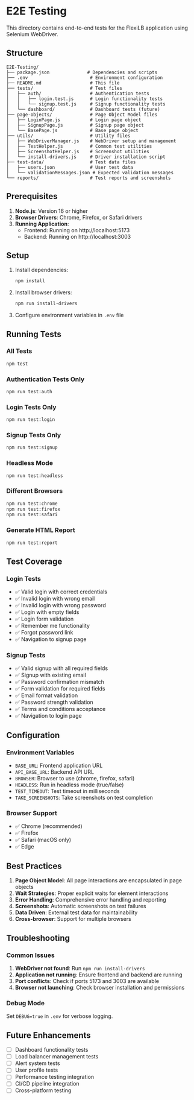 # E2E Testing

This directory contains end-to-end tests for the FlexiLB application using Selenium WebDriver.

## Structure

```
E2E-Testing/
├── package.json              # Dependencies and scripts
├── .env                       # Environment configuration
├── README.md                  # This file
├── tests/                     # Test files
│   ├── auth/                  # Authentication tests
│   │   ├── login.test.js      # Login functionality tests
│   │   └── signup.test.js     # Signup functionality tests
│   └── dashboard/             # Dashboard tests (future)
├── page-objects/              # Page Object Model files
│   ├── LoginPage.js           # Login page object
│   ├── SignupPage.js          # Signup page object
│   └── BasePage.js            # Base page object
├── utils/                     # Utility files
│   ├── WebDriverManager.js    # WebDriver setup and management
│   ├── TestHelper.js          # Common test utilities
│   ├── ScreenshotHelper.js    # Screenshot utilities
│   └── install-drivers.js     # Driver installation script
├── test-data/                 # Test data files
│   ├── users.json             # User test data
│   └── validationMessages.json # Expected validation messages
└── reports/                   # Test reports and screenshots
```

## Prerequisites

1. **Node.js**: Version 16 or higher
2. **Browser Drivers**: Chrome, Firefox, or Safari drivers
3. **Running Application**: 
   - Frontend: Running on http://localhost:5173
   - Backend: Running on http://localhost:3003

## Setup

1. Install dependencies:
   ```bash
   npm install
   ```

2. Install browser drivers:
   ```bash
   npm run install-drivers
   ```

3. Configure environment variables in `.env` file

## Running Tests

### All Tests
```bash
npm test
```

### Authentication Tests Only
```bash
npm run test:auth
```

### Login Tests Only
```bash
npm run test:login
```

### Signup Tests Only
```bash
npm run test:signup
```

### Headless Mode
```bash
npm run test:headless
```

### Different Browsers
```bash
npm run test:chrome
npm run test:firefox
npm run test:safari
```

### Generate HTML Report
```bash
npm run test:report
```

## Test Coverage

### Login Tests
- ✅ Valid login with correct credentials
- ✅ Invalid login with wrong email
- ✅ Invalid login with wrong password
- ✅ Login with empty fields
- ✅ Login form validation
- ✅ Remember me functionality
- ✅ Forgot password link
- ✅ Navigation to signup page

### Signup Tests
- ✅ Valid signup with all required fields
- ✅ Signup with existing email
- ✅ Password confirmation mismatch
- ✅ Form validation for required fields
- ✅ Email format validation
- ✅ Password strength validation
- ✅ Terms and conditions acceptance
- ✅ Navigation to login page

## Configuration

### Environment Variables
- `BASE_URL`: Frontend application URL
- `API_BASE_URL`: Backend API URL
- `BROWSER`: Browser to use (chrome, firefox, safari)
- `HEADLESS`: Run in headless mode (true/false)
- `TEST_TIMEOUT`: Test timeout in milliseconds
- `TAKE_SCREENSHOTS`: Take screenshots on test completion

### Browser Support
- ✅ Chrome (recommended)
- ✅ Firefox
- ✅ Safari (macOS only)
- ✅ Edge

## Best Practices

1. **Page Object Model**: All page interactions are encapsulated in page objects
2. **Wait Strategies**: Proper explicit waits for element interactions
3. **Error Handling**: Comprehensive error handling and reporting
4. **Screenshots**: Automatic screenshots on test failures
5. **Data Driven**: External test data for maintainability
6. **Cross-browser**: Support for multiple browsers

## Troubleshooting

### Common Issues

1. **WebDriver not found**: Run `npm run install-drivers`
2. **Application not running**: Ensure frontend and backend are running
3. **Port conflicts**: Check if ports 5173 and 3003 are available
4. **Browser not launching**: Check browser installation and permissions

### Debug Mode
Set `DEBUG=true` in `.env` for verbose logging.

## Future Enhancements

- [ ] Dashboard functionality tests
- [ ] Load balancer management tests
- [ ] Alert system tests
- [ ] User profile tests
- [ ] Performance testing integration
- [ ] CI/CD pipeline integration
- [ ] Cross-platform testing